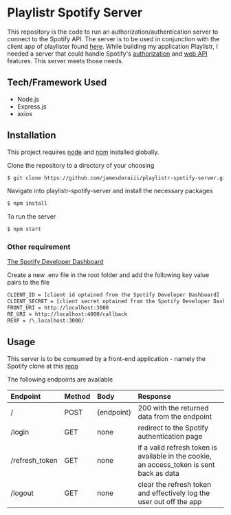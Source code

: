 # Playlistr Spotify Server

This repository is the code to run an authorization/authentication server to connect to the Spotify API. The server is to be used in conjunction with the client app of playlister found [here](https://github.com/jamesdoraiii/playlistr-client). While building my application Playlistr, I needed a server that could handle Spotify's [authorization](https://developer.spotify.com/documentation/general/guides/authorization-guide/) and [web API]("https://developer.spotify.com/documentation/web-api/") features. This server meets those needs.

## Tech/Framework Used

- Node.js
- Express.js
- axios

## Installation

This project requires [node](http://nodejs.org) and [npm](https://npmjs.com) installed globally.

Clone the repository to a directory of your choosing

```sh
$ git clone https://github.com/jamesdoraiii/playlistr-spotify-server.git
```

Navigate into playlistr-spotify-server and install the necessary packages

```sh
$ npm install
```

To run the server

```sh
$ npm start
```

### **Other requirement**

[The Spotify Developer Dashboard](https://developer.spotify.com/dashboard/login)

Create a new .env file in the root folder and add the following key value pairs to the file

```sh
CLIENT_ID = [client id optained from the Spotify Developer Dashboard]
CLIENT_SECRET = [client secret optained from the Spotify Developer Dashboard]
FRONT_URI = http://localhost:3000
RE_URI = http://localhost:4000/callback
REXP = /\.localhost:3000/
```

## Usage

This server is to be consumed by a front-end application - namely the Spotify clone at this [repo](https://github.com/JL978/spotify-clone-client)

The following endpoints are available

| Endpoint       | Method | Body       | Response                                                                                  |
| :------------- | :----- | :--------- | :---------------------------------------------------------------------------------------- |
| /              | POST   | {endpoint} | 200 with the returned data from the endpoint                                              |
| /login         | GET    | none       | redirect to the Spotify authentication page                                               |
| /refresh_token | GET    | none       | if a valid refresh token is available in the cookie, an access_token is sent back as data |
| /logout        | GET    | none       | clear the refresh token and effectively log the user out off the app                      |
